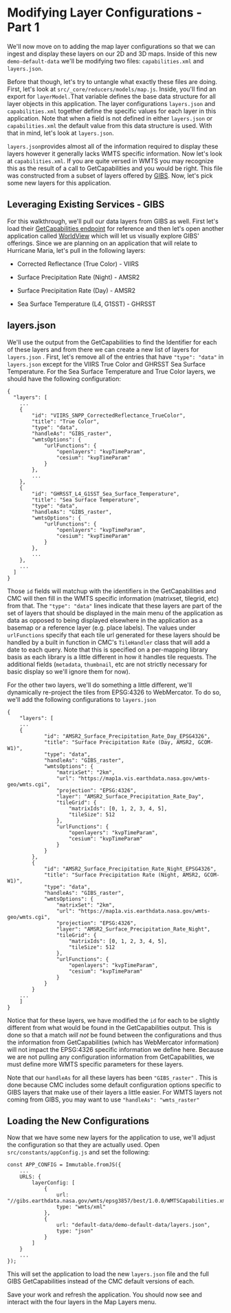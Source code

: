 # Modifying Layer Configurations - Part 1

We'll now move on to adding the map layer configurations so that we can ingest and display these layers on our 2D and 3D maps. Inside of this new `demo-default-data` we'll be modifying two files: `capabilities.xml` and `layers.json`.

Before that though, let's try to untangle what exactly these files are doing. First, let's look at `src/_core/reducers/models/map.js`. Inside, you'll find an export for `layerModel.`That variable defines the base data structure for all layer objects in this application. The layer configurations `layers.json` and `capabilities.xml` together define the specific values for each layer in this application. Note that when a field is not defined in either `layers.json` or `capabilities.xml` the default value from this data structure is used. With that in mind, let's look at `layers.json`.

`layers.json`provides almost all of the information required to display these layers however it generally lacks WMTS specific information. Now let's look at `capabilities.xml`. If you are quite versed in WMTS you may recognize this as the result of a call to GetCapabilities and you would be right. This file was constructed from a subset of layers offered by [GIBS](https://gibs.earthdata.nasa.gov/). Now, let's pick some new layers for this application.

## Leveraging Existing Services - GIBS

For this walkthrough, we'll pull our data layers from GIBS as well. First let's load their [GetCapabilities endpoint](https://gibs.earthdata.nasa.gov/wmts/epsg3857/best/1.0.0/WMTSCapabilities.xml) for reference and then let's open another application called [WorldView](https://worldview.earthdata.nasa.gov/) which will let us visually explore GIBS' offerings. Since we are planning on an application that will relate to Hurricane Maria, let's pull in the following layers:

* Corrected Reflectance \(True Color\) - VIIRS

* Surface Precipitation Rate \(Night\) - AMSR2

* Surface Precipitation Rate \(Day\) - AMSR2

* Sea Surface Temperature \(L4, G1SST\) - GHRSST

## layers.json

We'll use the output from the GetCapabilities to find the Identifier for each of these layers and from there we can create a new list of layers for `layers.json` . First, let's remove all of the entries that have `"type": "data"` in `layers.json` except for the VIIRS True Color and GHRSST Sea Surface Temperature. For the Sea Surface Temperature and True Color layers, we should have the following configuration:

```
{
  "layers": [
    ...
    {
        "id": "VIIRS_SNPP_CorrectedReflectance_TrueColor",
        "title": "True Color",
        "type": "data",
        "handleAs": "GIBS_raster",
        "wmtsOptions": {
            "urlFunctions": {
                "openlayers": "kvpTimeParam",
                "cesium": "kvpTimeParam"
            }
        },
        ...
    },
    {
        "id": "GHRSST_L4_G1SST_Sea_Surface_Temperature",
        "title": "Sea Surface Temperature",
        "type": "data",
        "handleAs": "GIBS_raster",
        "wmtsOptions": {
            "urlFunctions": {
                "openlayers": "kvpTimeParam",
                "cesium": "kvpTimeParam"
            }
        },
        ...
    },
    ...  
  ]
}
```

Those `id` fields will matchup with the identifiers in the GetCapabilities and CMC will then fill in the WMTS specific information \(matrixset, tilegrid, etc\) from that. The `"type": "data"` lines indicate that these layers are part of the set of layers that should be displayed in the main menu of the application as data as opposed to being displayed elsewhere in the application as a basemap or a reference layer \(e.g. place labels\). The values under `urlFunctions` specify that each tile url generated for these layers should be handled by a built in function in CMC's `TileHandler` class that will add a date to each query. Note that this is specified on a per-mapping library basis as each library is a little different in how it handles tile requests. The additional fields \(`metadata`, `thumbnail`, etc are not strictly necessary for basic display so we'll ignore them for now\).

For the other two layers, we'll do something a little different, we'll dynamically re-project the tiles from EPSG:4326 to WebMercator. To do so, we'll add the following configurations to `layers.json`

```
{
    "layers": [
    ...
    {
            "id": "AMSR2_Surface_Precipitation_Rate_Day_EPSG4326",
            "title": "Surface Precipitation Rate (Day, AMSR2, GCOM-W1)",
            "type": "data",
            "handleAs": "GIBS_raster",
            "wmtsOptions": {
                "matrixSet": "2km",
                "url": "https://map1a.vis.earthdata.nasa.gov/wmts-geo/wmts.cgi",
                "projection": "EPSG:4326",
                "layer": "AMSR2_Surface_Precipitation_Rate_Day",
                "tileGrid": {
                    "matrixIds": [0, 1, 2, 3, 4, 5],
                    "tileSize": 512
                },
                "urlFunctions": {
                    "openlayers": "kvpTimeParam",
                    "cesium": "kvpTimeParam"
                }
            }
        },
        {
            "id": "AMSR2_Surface_Precipitation_Rate_Night_EPSG4326",
            "title": "Surface Precipitation Rate (Night, AMSR2, GCOM-W1)",
            "type": "data",
            "handleAs": "GIBS_raster",
            "wmtsOptions": {
                "matrixSet": "2km",
                "url": "https://map1a.vis.earthdata.nasa.gov/wmts-geo/wmts.cgi",
                "projection": "EPSG:4326",
                "layer": "AMSR2_Surface_Precipitation_Rate_Night",
                "tileGrid": {
                    "matrixIds": [0, 1, 2, 3, 4, 5],
                    "tileSize": 512
                },
                "urlFunctions": {
                    "openlayers": "kvpTimeParam",
                    "cesium": "kvpTimeParam"
                }
            }
        }
    ...
    ]
}
```

Notice that for these layers, we have modified the `id` for each to be slightly different from what would be found in the GetCapabilities output. This is done so that a match _will not_ be found between the configurations and thus the information from GetCapabilities \(which has WebMercator information\) will not impact the EPSG:4326 specific information we define here. Because we are not pulling any configuration information from GetCapabilities, we must define more WMTS specific parameters for these layers.

Note that our `handleAs` for all these layers has been `"GIBS_raster"` . This is done because CMC includes some default configuration options specific to GIBS layers that make use of their layers a little easier. For WMTS layers not coming from GIBS, you may want to use `"handleAs": "wmts_raster"`

## Loading the New Configurations

Now that we have some new layers for the application to use, we'll adjust the configuration so that they are actually used. Open `src/constants/appConfig.js` and set the following:

```
const APP_CONFIG = Immutable.fromJS({
    ...
    URLS: {
        layerConfig: [
            {
                url: "//gibs.earthdata.nasa.gov/wmts/epsg3857/best/1.0.0/WMTSCapabilities.xml",
                type: "wmts/xml"
            },
            {
                url: "default-data/demo-default-data/layers.json",
                type: "json"
            }
        ]
    }
    ...
});
```

This will set the application to load the new `layers.json` file and the full GIBS GetCapabilities instead of the CMC default versions of each.

Save your work and refresh the application. You should now see and interact with the four layers in the Map Layers menu.

